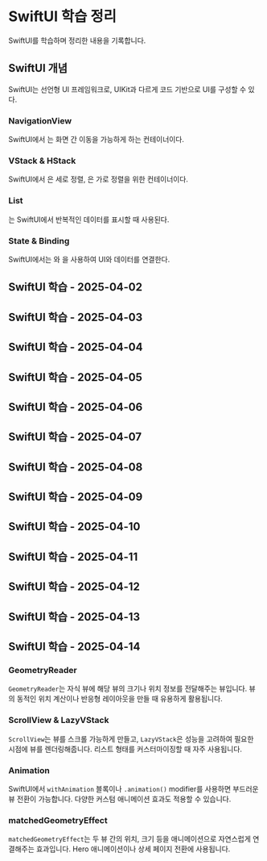 # SwiftUI 학습 정리

SwiftUI를 학습하며 정리한 내용을 기록합니다.

## SwiftUI 개념
SwiftUI는 선언형 UI 프레임워크로, UIKit과 다르게 코드 기반으로 UI를 구성할 수 있다.

### NavigationView
SwiftUI에서 는 화면 간 이동을 가능하게 하는 컨테이너이다.



### VStack & HStack
SwiftUI에서 은 세로 정렬, 은 가로 정렬을 위한 컨테이너이다.



### List
는 SwiftUI에서 반복적인 데이터를 표시할 때 사용된다.



### State & Binding
SwiftUI에서는 와 을 사용하여 UI와 데이터를 연결한다.



## SwiftUI 학습 - 2025-04-02



## SwiftUI 학습 - 2025-04-03



## SwiftUI 학습 - 2025-04-04



## SwiftUI 학습 - 2025-04-05



## SwiftUI 학습 - 2025-04-06



## SwiftUI 학습 - 2025-04-07



## SwiftUI 학습 - 2025-04-08



## SwiftUI 학습 - 2025-04-09



## SwiftUI 학습 - 2025-04-10



## SwiftUI 학습 - 2025-04-11



## SwiftUI 학습 - 2025-04-12



## SwiftUI 학습 - 2025-04-13



## SwiftUI 학습 - 2025-04-14



### GeometryReader
`GeometryReader`는 자식 뷰에 해당 뷰의 크기나 위치 정보를 전달해주는 뷰입니다. 뷰의 동적인 위치 계산이나 반응형 레이아웃을 만들 때 유용하게 활용됩니다.

### ScrollView & LazyVStack
`ScrollView`는 뷰를 스크롤 가능하게 만들고, `LazyVStack`은 성능을 고려하여 필요한 시점에 뷰를 렌더링해줍니다. 리스트 형태를 커스터마이징할 때 자주 사용됩니다.

### Animation
SwiftUI에서 `withAnimation` 블록이나 `.animation()` modifier를 사용하면 부드러운 뷰 전환이 가능합니다. 다양한 커스텀 애니메이션 효과도 적용할 수 있습니다.

### matchedGeometryEffect
`matchedGeometryEffect`는 두 뷰 간의 위치, 크기 등을 애니메이션으로 자연스럽게 연결해주는 효과입니다. Hero 애니메이션이나 상세 페이지 전환에 사용됩니다.
